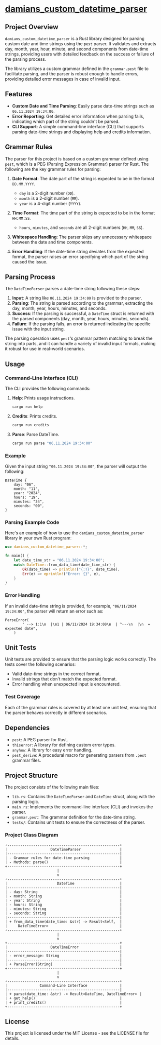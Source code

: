 # [damians_custom_datetime_parser](https://crates.io/crates/damians_custom_datetime_parser)

## Project Overview

`damians_custom_datetime_parser` is a Rust library designed for parsing custom date and time strings using the `pest` parser. It validates and extracts day, month, year, hour, minute, and second components from date-time strings, providing users with detailed feedback on the success or failure of the parsing process.

The library utilizes a custom grammar defined in the `grammar.pest` file to facilitate parsing, and the parser is robust enough to handle errors, providing detailed error messages in case of invalid input.

## Features

- **Custom Date and Time Parsing**: Easily parse date-time strings such as `06.11.2024 19:34:00`.
- **Error Reporting**: Get detailed error information when parsing fails, indicating which part of the string couldn't be parsed.
- **CLI Support**: A simple command-line interface (CLI) that supports parsing date-time strings and displaying help and credits information.

## Grammar Rules

The parser for this project is based on a custom grammar defined using `pest`, which is a PEG (Parsing Expression Grammar) parser for Rust. The following are the key grammar rules for parsing:

1. **Date Format**: The date part of the string is expected to be in the format `DD.MM.YYYY`.

   - `day` is a 2-digit number (`DD`).
   - `month` is a 2-digit number (`MM`).
   - `year` is a 4-digit number (`YYYY`).

2. **Time Format**: The time part of the string is expected to be in the format `HH:MM:SS`.

   - `hours`, `minutes`, and `seconds` are all 2-digit numbers (`HH`, `MM`, `SS`).

3. **Whitespace Handling**: The parser skips any unnecessary whitespace between the date and time components.

4. **Error Handling**: If the date-time string deviates from the expected format, the parser raises an error specifying which part of the string caused the issue.

## Parsing Process

The `DateTimeParser` parses a date-time string following these steps:

1. **Input**: A string like `06.11.2024 19:34:00` is provided to the parser.
2. **Parsing**: The string is parsed according to the grammar, extracting the day, month, year, hours, minutes, and seconds.
3. **Success**: If the parsing is successful, a `DateTime` struct is returned with the parsed components (day, month, year, hours, minutes, seconds).
4. **Failure**: If the parsing fails, an error is returned indicating the specific issue with the input string.

The parsing operation uses `pest`'s grammar pattern matching to break the string into parts, and it can handle a variety of invalid input formats, making it robust for use in real-world scenarios.

## Usage

### Command-Line Interface (CLI)

The CLI provides the following commands:

1. **Help**: Prints usage instructions.

   ```bash
   cargo run help
   ```

2. **Credits**: Prints credits.

   ```bash
   cargo run credits
   ```

3. **Parse**: Parse DateTime.
   ```bash
   cargo run parse "06.11.2024 19:34:00"
   ```

### Example

Given the input string `"06.11.2024 19:34:00"`, the parser will output the following:

```plaintext
DateTime {
    day: "06",
    month: "11",
    year: "2024",
    hours: "19",
    minutes: "34",
    seconds: "00",
}
```

### Parsing Example Code

Here's an example of how to use the `damians_custom_datetime_parser` library in your own Rust program:

```rust
use damians_custom_datetime_parser::*;

fn main() {
    let date_time_str = "06.11.2024 19:34:00";
    match DateTime::from_data_time(date_time_str) {
        Ok(date_time) => println!("{:?}", date_time),
        Err(e) => eprintln!("Error: {}", e),
    }
}
```

### Error Handling

If an invalid date-time string is provided, for example, `"06/11/2024 19:34:00"`, the parser will return an error such as:

```plaintext
ParseError(
        " --> 1:1\n  |\n1 | 06/11/2024 19:34:00\n  | ^---\n  |\n  = expected date",
    )
```

## Unit Tests

Unit tests are provided to ensure that the parsing logic works correctly. The tests cover the following scenarios:

- Valid date-time strings in the correct format.
- Invalid strings that don't match the expected format.
- Error handling when unexpected input is encountered.

### Test Coverage

Each of the grammar rules is covered by at least one unit test, ensuring that the parser behaves correctly in different scenarios.

## Dependencies

- `pest`: A PEG parser for Rust.
- `thiserror`: A library for defining custom error types.
- `anyhow`: A library for easy error handling.
- `pest_derive`: A procedural macro for generating parsers from `.pest` grammar files.

## Project Structure

The project consists of the following main files:

- `lib.rs`: Contains the `DateTimeParser` and `DateTime` struct, along with the parsing logic.
- `main.rs`: Implements the command-line interface (CLI) and invokes the parser.
- `grammar.pest`: The grammar definition for the date-time string.
- `tests/`: Contains unit tests to ensure the correctness of the parser.

### Project Class Diagram

```
+----------------------------------------------------+
|                    DateTimeParser                  |
|----------------------------------------------------|
| - Grammar rules for date-time parsing              |
| - Methods: parse()                                 |
+----------------------------------------------------+
                        |
                        v
+----------------------------------------------------+
|                       DateTime                     |
|----------------------------------------------------|
| - day: String                                      |
| - month: String                                    |
| - year: String                                     |
| - hours: String                                    |
| - minutes: String                                  |
| - seconds: String                                  |
|----------------------------------------------------|
| + from_data_time(date_time: &str) -> Result<Self,  |
|     DateTimeError>                                 |
+----------------------------------------------------+
                        |
                        v
+----------------------------------------------------+
|                    DateTimeError                   |
|----------------------------------------------------|
| - error_message: String                            |
|----------------------------------------------------|
| + ParseError(String)                               |
+----------------------------------------------------+
                        |
                        v
+----------------------------------------------------+
|               Command-Line Interface               |
|----------------------------------------------------|
| + parse(date_time: &str) -> Result<DateTime, DateTimeError> |
| + get_help()                                       |
| + print_credits()                                  |
+----------------------------------------------------+
```

## License

This project is licensed under the MIT License - see the LICENSE file for details.
